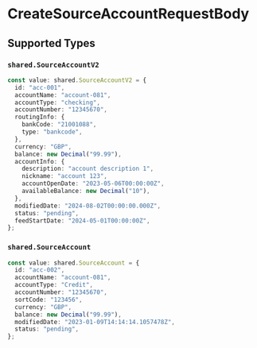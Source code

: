 # CreateSourceAccountRequestBody


## Supported Types

### `shared.SourceAccountV2`

```typescript
const value: shared.SourceAccountV2 = {
  id: "acc-001",
  accountName: "account-081",
  accountType: "checking",
  accountNumber: "12345670",
  routingInfo: {
    bankCode: "21001088",
    type: "bankcode",
  },
  currency: "GBP",
  balance: new Decimal("99.99"),
  accountInfo: {
    description: "account description 1",
    nickname: "account 123",
    accountOpenDate: "2023-05-06T00:00:00Z",
    availableBalance: new Decimal("10"),
  },
  modifiedDate: "2024-08-02T00:00:00.000Z",
  status: "pending",
  feedStartDate: "2024-05-01T00:00:00Z",
};
```

### `shared.SourceAccount`

```typescript
const value: shared.SourceAccount = {
  id: "acc-002",
  accountName: "account-081",
  accountType: "Credit",
  accountNumber: "12345670",
  sortCode: "123456",
  currency: "GBP",
  balance: new Decimal("99.99"),
  modifiedDate: "2023-01-09T14:14:14.1057478Z",
  status: "pending",
};
```

